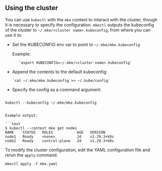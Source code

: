 

## Using the cluster

You can use `kubectl` with the `mke` context to interact with the cluster,
though it is necessary to specify the configuration. `mkectl` outputs the
kubeconfig of the cluster to `~/.mke/<cluster name>.kubeconfig`, from where you
can use it to:

- Set the KUBECONFIG env var to point to `~/.mke/mke.kubeconfig`

  Example:

  ```shell
     `export KUBECONFIG=~/.mke/<cluster name>.kubeconfig`
  ```

- Append the contents to the default kubeconfig:

  ```shell
  `cat ~/.mke/mke.kubeconfig >> ~/.kube/config`
  ```

- Specify the config as a command argument:

  ```shell
 `kubectl --kubeconfig ~/.mke/mke.kubeconfig`
  ```

Example output:

```text
$ kubectl --context mke get nodes
NAME    STATUS   ROLES           AGE   VERSION
node1   Ready    <none>          2d    v1.29.3+k0s
node2   Ready    control-plane   2d    v1.29.3+k0s
```

To modify the cluster configuration, edit the YAML configuration file and
rerun the `apply` command.

```shell
mkectl apply -f mke.yaml
```

